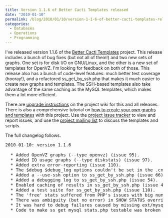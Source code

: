 ```yaml
---
title: Version 1.1.6 of Better Cacti Templates released
date: "2010-01-10"
permalink: /blog/2010/01/10/version-1-1-6-of-better-cacti-templates-released/
categories:
  - Databases
  - Operations
  - Programming
---
```

I've released version 1.1.6 of the [Better Cacti Templates][1] project. This release includes a bunch of bug fixes (but not all of them!) and two new sets of graphs. One set is for disk I/O on GNU/Linux, and the other is a new set of templates for OpenVZ. I'm looking for feedback on both of those. This release also has a bunch of code-level features: much better test coverage (hooray!), and a refactored ss\_get\_by_ssh.php that makes it much easier to create new graphs and templates. The SSH-based templates also take advantage of the same caching as the MySQL templates, which makes them a lot more efficient.

There are [upgrade instructions][2] on the project wiki for this and all releases. There is also a comprehensive tutorial on [how to create your own graphs and templates][3] with this project. Use the [project issue tracker][4] to view and report issues, and use the [project mailing list][5] to discuss the templates and scripts.

The full changelog follows.

<pre>
2010-01-10: version 1.1.6

  * Added OpenVZ graphs (--type openvz) (issue 95).
  * Added IO usage graphs (--type diskstats) (issue 97).
  * Added extra error-reporting (issue 110).
  * The $debug $debug_log options couldn't be set in the .cnf file (issue 110).
  * Added a --use-ssh option to ss_get_by_ssh.php (issue 66).
  * Added a debugging log to ss_get_by_ssh.php (issue 54).
  * Enabled caching of results in ss_get_by_ssh.php (issue 46).
  * Added a test suite for ss_get_by_ssh.php (issue 110).
  * The 'free' stats suffered from PHP's issues with big numbers (issue 102).
  * There was ambiguity (but no error) in SHOW STATUS overrides (issue 106).
  * It was hard to debug failures caused by missing ext/mysql (issue 105).
  * Code to make ss_get_mysql_stats.php testable was broken (issue 108).
</pre>

 [1]: http://code.google.com/p/mysql-cacti-templates/
 [2]: http://code.google.com/p/mysql-cacti-templates/wiki/UpgradingTemplates
 [3]: http://code.google.com/p/mysql-cacti-templates/wiki/CreatingGraphs
 [4]: http://code.google.com/p/mysql-cacti-templates/issues/list
 [5]: http://groups.google.com/group/better-cacti-templates
